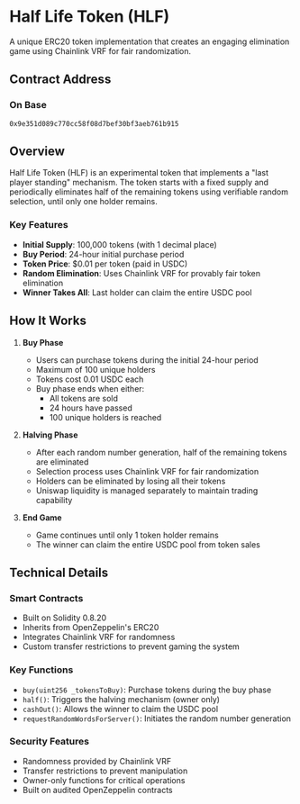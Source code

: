 # Half Life Token (HLF)

A unique ERC20 token implementation that creates an engaging elimination game using Chainlink VRF for fair randomization.

## Contract Address
### On Base
```
0x9e351d089c770cc58f08d7bef30bf3aeb761b915
```

## Overview

Half Life Token (HLF) is an experimental token that implements a "last player standing" mechanism. The token starts with a fixed supply and periodically eliminates half of the remaining tokens using verifiable random selection, until only one holder remains.

### Key Features

- **Initial Supply**: 100,000 tokens (with 1 decimal place)
- **Buy Period**: 24-hour initial purchase period
- **Token Price**: $0.01 per token (paid in USDC)
- **Random Elimination**: Uses Chainlink VRF for provably fair token elimination
- **Winner Takes All**: Last holder can claim the entire USDC pool

## How It Works

1. **Buy Phase**
   - Users can purchase tokens during the initial 24-hour period
   - Maximum of 100 unique holders
   - Tokens cost 0.01 USDC each
   - Buy phase ends when either:
     - All tokens are sold
     - 24 hours have passed
     - 100 unique holders is reached

2. **Halving Phase**
   - After each random number generation, half of the remaining tokens are eliminated
   - Selection process uses Chainlink VRF for fair randomization
   - Holders can be eliminated by losing all their tokens
   - Uniswap liquidity is managed separately to maintain trading capability

3. **End Game**
   - Game continues until only 1 token holder remains
   - The winner can claim the entire USDC pool from token sales

## Technical Details

### Smart Contracts

- Built on Solidity 0.8.20
- Inherits from OpenZeppelin's ERC20
- Integrates Chainlink VRF for randomness
- Custom transfer restrictions to prevent gaming the system

### Key Functions

- `buy(uint256 _tokensToBuy)`: Purchase tokens during the buy phase
- `half()`: Triggers the halving mechanism (owner only)
- `cashOut()`: Allows the winner to claim the USDC pool
- `requestRandomWordsForServer()`: Initiates the random number generation

### Security Features

- Randomness provided by Chainlink VRF
- Transfer restrictions to prevent manipulation
- Owner-only functions for critical operations
- Built on audited OpenZeppelin contracts

